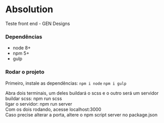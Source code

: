 # Absolution
Teste front end - GEN Designs

### Dependências
- node 8+
- npm 5+
- gulp

### Rodar o projeto
Primeiro, instale as dependências:
	`npm i node`
	`npm i gulp`

Abra dois terminais, um deles buildará o scss e o outro será um servidor
<br>
buildar scss: npm run scss
<br>
ligar o servidor: npm run server
<br>
Com os dois rodando, acesse localhost:3000
<br>
Caso precise alterar a porta, altere o npm script server no package.json
